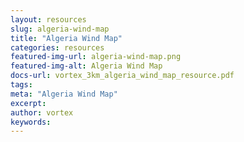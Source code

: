 ```yaml
---
layout: resources
slug: algeria-wind-map
title: "Algeria Wind Map"
categories: resources
featured-img-url: algeria-wind-map.png
featured-img-alt: Algeria Wind Map
docs-url: vortex_3km_algeria_wind_map_resource.pdf
tags:
meta: "Algeria Wind Map"
excerpt: 
author: vortex
keywords: 
---
```

